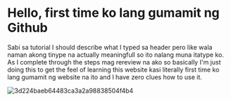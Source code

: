 # Hello, first time ko lang gumamit ng Github
Sabi sa tutorial I should describe what I typed sa header pero like wala naman akong tinype na actually meaningfull so ito nalang muna itatype ko. As I complete through the steps mag rereview na ako so basically I'm just doing this to get the feel of learning this website kasi literally first time ko lang gumamit ng website na ito and I have zero clues how to use it.

![3d224baeb64483ca3a2a98838504f4b4](https://github.com/user-attachments/assets/83f21664-94ca-4bbe-a24e-3c2474324ca5)
